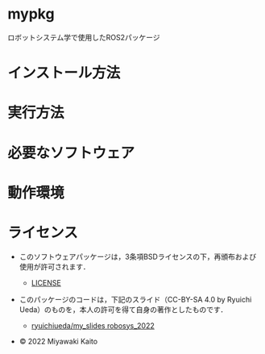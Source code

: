 # mypkg
ロボットシステム学で使用したROS2パッケージ

# インストール方法

# 実行方法

# 必要なソフトウェア

# 動作環境

# ライセンス
* このソフトウェアパッケージは，3条項BSDライセンスの下，再頒布および使用が許可されます．
  * [LICENSE]()
* このパッケージのコードは，下記のスライド（CC-BY-SA 4.0 by Ryuichi Ueda）のものを，本人の許可を得て自身の著作としたものです．
  * [ryuichiueda/my_slides robosys_2022](https://github.com/ryuichiueda/my_slides/tree/master/robosys_2022)

* © 2022 Miyawaki Kaito


